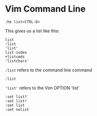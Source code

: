 # Vim Command Line


```
:he list<CTRL-D>
```

This gives us a list like this:
```
list
:list
'list'
list-index
+listcmds
'listchars'
```

`:list` refers to the command line command
```
:list
```

`'list'` refers to the Vim OPTION 'list'
```
:set list?
:set list!
:set list
:set nolist
```

